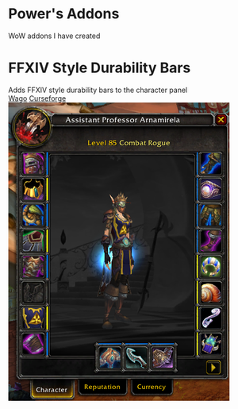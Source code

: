 # Power's Addons
WoW addons I have created  
  
# FFXIV Style Durability Bars
Adds FFXIV style durability bars to the character panel  
[Wago](https://addons.wago.io/addons/ffxiv-style-durability-bars) [Curseforge](https://legacy.curseforge.com/wow/addons/ffxiv-style-durability-bars)  
![FFXIV style durability bars preview](ffxivdurabilitybarspreview.png "Preview")  